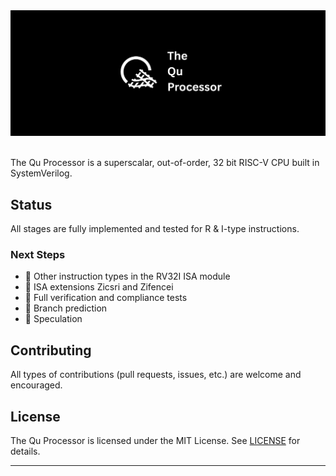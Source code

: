<picture>
  <source
    srcset="docs/qu_banner_dark.svg"
    media="(prefers-color-scheme: dark)"
  />
  <source
    srcset="docs/qu_banner_light.svg"
    media="(prefers-color-scheme: light), (prefers-color-scheme: no-preference)"
  />
  <img src="docs/qu_banner_light.svg" alt="The Qu Processor README Top Banner" />
</picture><br /><br />

The Qu Processor is a superscalar, out-of-order, 32 bit RISC-V CPU built in SystemVerilog.

## Status

All stages are fully implemented and tested for R & I-type instructions.

### Next Steps

- 🚧 Other instruction types in the RV32I ISA module
- 🚧 ISA extensions Zicsri and Zifencei
- 🚧 Full verification and compliance tests
- 🚧 Branch prediction
- 🚧 Speculation

## Contributing

All types of contributions (pull requests, issues, etc.) are welcome and encouraged.

## License

The Qu Processor is licensed under the MIT License. See [LICENSE](LICENSE) for details.

---